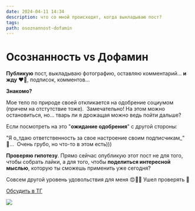 ```yaml
---
date: 2024-04-11 14:34
description: что со мной происходит, когда выкладываю пост?
tags: 
path: osoznannost-dofamin
---
```

# Осознанность vs Дофамин

**Публикую** пост, выкладываю фотографию, оставляю комментарий... **и жду** ❤‍🔥, подписок, комментов...

**Знакомо?**   

Мое тело по природе своей откликается на одобрение социумом (причем на отстутствие тоже).  Замечательно! На этом можно остановиться, но... тварь ли я дрожащая можно ведь пойти дальше? 

Если посмотреть на это "**ожидание одобрения**" с другой стороны: 

"Я о_тдаю ответственность за свое настроение своим подписчикам_" 🙈...  Очень грубо, но что-то в этом есть))) 

**Проверяю гипотезу**. Прямо сейчас опубликую этот пост не для того, чтобы собрать лайки, а для того, чтобы **поделиться интересной мыслью**, которую ты сможешь применить уже сегодня? 

Совсем другой уровень удовольствия для меня 😍🥰🤗 Ушел проверять 💪 

[Обсудить в ТГ](https://t.me/serg_popyvanov_blog/50)

![](https://habrastorage.org/webt/3b/zr/mn/3bzrmnwjwkzqzlg4d2tummeflcu.jpeg)